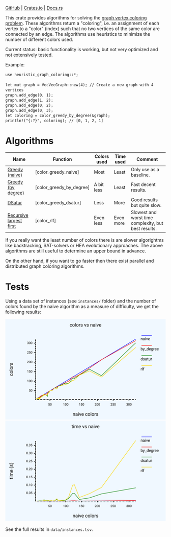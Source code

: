[GitHub](https://github.com/victorvde/heuristic-graph-coloring) | [Crates.io](https://crates.io/crates/heuristic-graph-coloring) | [Docs.rs](https://docs.rs/heuristic-graph-coloring/latest/heuristic-graph-coloring/)

This crate provides algorithms for solving the [graph vertex coloring problem](https://en.wikipedia.org/wiki/Graph_coloring).
These algorithms return a "coloring", i.e. an assignment of each vertex to a "color" (index) such that no two vertices of the same color are connected by an edge.
The algorithms use heuristics to minimize the number of different colors used.

Current status: basic functionality is working, but not very optimized and not extensively tested.

Example:
```
use heuristic_graph_coloring::*;

let mut graph = VecVecGraph::new(4); // Create a new graph with 4 vertices
graph.add_edge(0, 1);
graph.add_edge(1, 2);
graph.add_edge(0, 2);
graph.add_edge(0, 3);
let coloring = color_greedy_by_degree(&graph);
println!("{:?}", coloring); // [0, 1, 2, 1]
```

# Algorithms

Name | Function | Colors used | Time used | Comment
---|---|---|---|---
[Greedy (naive)](https://en.wikipedia.org/wiki/Greedy_coloring) | [color_greedy_naive] | Most | Least | Only use as a baseline.
[Greedy (by degree)](https://en.wikipedia.org/wiki/Greedy_coloring) | [color_greedy_by_degree] | A bit less | Least | Fast decent results.
[DSatur](https://en.wikipedia.org/wiki/DSatur) | [color_greedy_dsatur] | Less | More | Good results but quite slow.
[Recursive largest first](https://en.wikipedia.org/wiki/Recursive_largest_first_algorithm) | [color_rlf] | Even less | Even more | Slowest and worst time complexity, but best results.

If you really want the least number of colors there is are slower algorightms like backtracking, SAT-solvers or HEA evolutionary approaches. The above algorithms are still useful to determine an upper bound in advance.

On the other hand, if you want to go faster then there exist parallel and distributed graph coloring algorithms.

# Tests

Using a data set of instances (see `instances/` folder) and the number of colors found by the naive algorithm as a measure of difficulty, we get the following results:

![See data/colors.svg](data/colors.svg)
![See data/time.svg](data/time.svg)

See the full results in `data/instances.tsv`.
